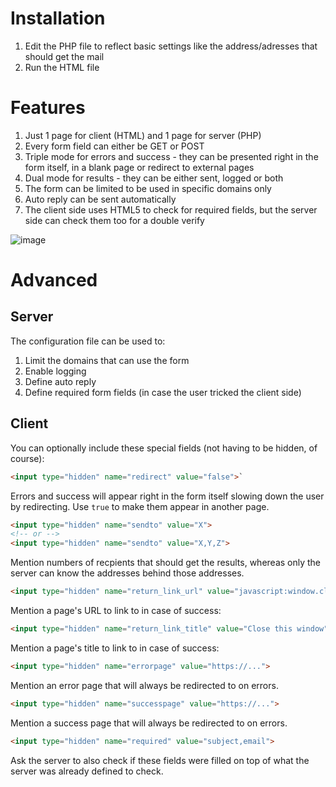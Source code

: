 # Installation
1. Edit the PHP file to reflect basic settings like the address/adresses that should get the mail
1. Run the HTML file

# Features
1. Just 1 page for client (HTML) and 1 page for server (PHP)
1. Every form field can either be GET or POST
1. Triple mode for errors and success - they can be presented right in the form itself, in a blank page or redirect to external pages
1. Dual mode for results - they can be either sent, logged or both
1. The form can be limited to be used in specific domains only
2. Auto reply can be sent automatically
1. The client side uses HTML5 to check for required fields, but the server side can check them too for a double verify

![image](https://github.com/lwcorp/antispam-php-contact-form/assets/1773306/1bfcbe55-e7a9-4f16-a0f2-ccf0aa0f0a82)

# Advanced
## Server
The configuration file can be used to:
1. Limit the domains that can use the form
1. Enable logging
1. Define auto reply
1. Define required form fields (in case the user tricked the client side)
## Client
You can optionally include these special fields (not having to be hidden, of course):
```html
<input type="hidden" name="redirect" value="false">`
```
Errors and success will appear right in the form itself slowing down the user by redirecting. Use `true` to make them appear in another page.
```html
<input type="hidden" name="sendto" value="X">
<!-- or -->
<input type="hidden" name="sendto" value="X,Y,Z">
```
Mention numbers of recpients that should get the results, whereas only the server can know the addresses behind those addresses.
```html
<input type="hidden" name="return_link_url" value="javascript:window.close()">
```
Mention a page's URL to link to in case of success:
```html
<input type="hidden" name="return_link_title" value="Close this window">
```
Mention a page's title to link to in case of success:
```html
<input type="hidden" name="errorpage" value="https://...">
```
Mention an error page that will always be redirected to on errors.
```html
<input type="hidden" name="successpage" value="https://...">
```
Mention a success page that will always be redirected to on errors.
```html
<input type="hidden" name="required" value="subject,email">
```
Ask the server to also check if these fields were filled on top of what the server was already defined to check.
